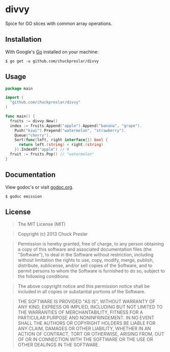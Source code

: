 divvy
=====

Spice for GO slices with common array operations.

## Installation

With Google's [Go](http://www.golang.org) installed on your machine:

    $ go get -u github.com/chuckpreslar/divvy

## Usage

```go
package main

import (
  "github.com/chuckpreslar/divvy"
)

func main() {
  fruits := divvy.New()
  index := fruits.Append("apple").Append("banana", "grape").
    Push("kiwi").Prepend("watermelon", "strawberry").
    Queue("cherry").
    Sort(func(left, right interface{}) bool {
      return left.(string) < right.(string)
    }).IndexOf("apple") // 0
  fruit := fruits.Pop() // "watermelon"
}
```

## Documentation

View godoc's or visit [godoc.org](http://godoc.org/github.com/chuckpreslar/divvy).

    $ godoc emission
    
## License

> The MIT License (MIT)

> Copyright (c) 2013 Chuck Preslar

> Permission is hereby granted, free of charge, to any person obtaining a copy
> of this software and associated documentation files (the "Software"), to deal
> in the Software without restriction, including without limitation the rights
> to use, copy, modify, merge, publish, distribute, sublicense, and/or sell
> copies of the Software, and to permit persons to whom the Software is
> furnished to do so, subject to the following conditions:

> The above copyright notice and this permission notice shall be included in
> all copies or substantial portions of the Software.

> THE SOFTWARE IS PROVIDED "AS IS", WITHOUT WARRANTY OF ANY KIND, EXPRESS OR
> IMPLIED, INCLUDING BUT NOT LIMITED TO THE WARRANTIES OF MERCHANTABILITY,
> FITNESS FOR A PARTICULAR PURPOSE AND NONINFRINGEMENT. IN NO EVENT SHALL THE
> AUTHORS OR COPYRIGHT HOLDERS BE LIABLE FOR ANY CLAIM, DAMAGES OR OTHER
> LIABILITY, WHETHER IN AN ACTION OF CONTRACT, TORT OR OTHERWISE, ARISING FROM,
> OUT OF OR IN CONNECTION WITH THE SOFTWARE OR THE USE OR OTHER DEALINGS IN
> THE SOFTWARE.
